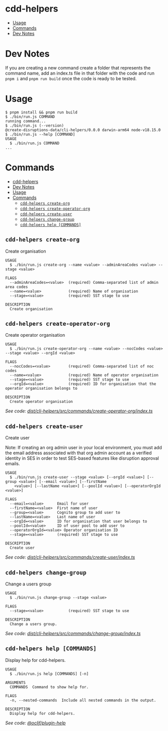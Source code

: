 # cdd-helpers

<!-- toc -->

-   [Usage](#usage)
-   [Commands](#commands)
-   [Dev Notes](#devnotes)
<!-- tocstop -->

# Dev Notes

<!-- devnotes -->

If you are creating a new command create a folder that represents the command name, add an index.ts file in that folder with the code and run `pnpm i` and `pnpm run build` once the code is ready to be tested.

<!-- devnotesstop -->

# Usage

<!-- usage -->

```sh-session
$ pnpm install && pnpm run build
$ ./bin/run.js COMMAND
running command...
$ ./bin/run.js (--version)
@create-disruptions-data/cli-helpers/0.0.0 darwin-arm64 node-v18.15.0
$ ./bin/run.js --help [COMMAND]
USAGE
  $ ./bin/run.js COMMAND
...
```

<!-- usagestop -->

# Commands

<!-- commands -->

- [cdd-helpers](#cdd-helpers)
- [Dev Notes](#dev-notes)
- [Usage](#usage)
- [Commands](#commands)
  - [`cdd-helpers create-org`](#cdd-helpers-create-org)
  - [`cdd-helpers create-operator-org`](#cdd-helpers-create-operator-org)
  - [`cdd-helpers create-user`](#cdd-helpers-create-user)
  - [`cdd-helpers change-group`](#cdd-helpers-change-group)
  - [`cdd-helpers help [COMMANDS]`](#cdd-helpers-help-commands)

## `cdd-helpers create-org`

Create organisation

```
USAGE
  $ ./bin/run.js create-org --name <value> --adminAreaCodes <value> --stage <value>

FLAGS
  --adminAreaCodes=<value>  (required) Comma-separated list of admin area codes
  --name=<value>            (required) Name of organisation
  --stage=<value>           (required) SST stage to use

DESCRIPTION
  Create organisation
```

## `cdd-helpers create-operator-org`

Create operator organisation

```
USAGE
  $ ./bin/run.js create-operator-org --name <value> --nocCodes <value> --stage <value> --orgId <value>

FLAGS
  --nocCodes=<value>        (required) Comma-separated list of noc codes
  --name=<value>            (required) Name of operator organisation
  --stage=<value>           (required) SST stage to use
  --orgId=<value>           (required) ID for organisation that the operator organisation belongs to

DESCRIPTION
  Create operator organisation
```

_See code: [dist/cli-helpers/src/commands/create-operator-org/index.ts](https://github.com/Department-for-Transport-Disruptions/create-disruptions-data/blob/v0.0.0/dist/cli-helpers/src/commands/create-operator-org/index.ts)_

## `cdd-helpers create-user`

Create user

Note: If creating an org admin user in your local environment, you must add the email address associated with that org admin account as a verified identity in SES in order to test SES-based features like disruption approval emails.

```
USAGE
  $ ./bin/run.js create-user --stage <value> [--orgId <value>] [--group <value>] [--email <value>] [--firstName
    <value>] [--lastName <value>] [--poolId <value>] [--operatorOrgId <value>]

FLAGS
  --email=<value>      Email for user
  --firstName=<value>  First name of user
  --group=<value>      Cognito group to add user to
  --lastName=<value>   Last name of user
  --orgId=<value>      ID for organisation that user belongs to
  --poolId=<value>     ID of user pool to add user to
  --operatorOrgId=<value> Operator organisation ID
  --stage=<value>      (required) SST stage to use

DESCRIPTION
  Create user
```

_See code: [dist/cli-helpers/src/commands/create-user/index.ts](https://github.com/Department-for-Transport-Disruptions/create-disruptions-data/blob/v0.0.0/dist/cli-helpers/src/commands/create-user/index.ts)_

## `cdd-helpers change-group`

Change a users group

```
USAGE
  $ ./bin/run.js change-group --stage <value>

FLAGS
  --stage=<value>           (required) SST stage to use

DESCRIPTION
  Change a users group.
```

_See code: [dist/cli-helpers/src/commands/change-group/index.ts](https://github.com/Department-for-Transport-Disruptions/create-disruptions-data/blob/v0.0.0/dist/cli-helpers/src/commands/change-group/index.ts)_

## `cdd-helpers help [COMMANDS]`

Display help for cdd-helpers.

```
USAGE
  $ ./bin/run.js help [COMMANDS] [-n]

ARGUMENTS
  COMMANDS  Command to show help for.

FLAGS
  -n, --nested-commands  Include all nested commands in the output.

DESCRIPTION
  Display help for cdd-helpers.
```

_See code: [@oclif/plugin-help](https://github.com/oclif/plugin-help/blob/v5.2.9/src/commands/help.ts)_

<!-- commandsstop -->
